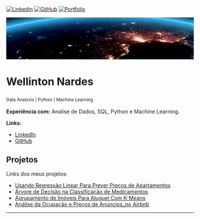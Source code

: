 [![Linkedin](https://img.shields.io/badge/_cont_-Linkedin-blue.svg)](https://www.linkedin.com/in/wellinton-nardes/)
[![GitHub](https://img.shields.io/badge/_cont_-GitHub-green.svg)](https://github.com/nardeswellinton)
[![Portfolio](https://img.shields.io/badge/_cont_-Portfolio-orange.svg)](https://github.com/nardeswellinton/_portfolio_wellinton/blob/main/README.md)


<p align="center">
  <img src="banner_0.jpg" >
</p>

# Wellinton Nardes
<sub>  Data Analysis | Python | Machine Learning  <sub>


**Experiência com:** Analise de Dados, SQL, Python e Machine Learning.



**Links:**
* [LinkedIn](https://www.linkedin.com/in/wellinton-nardes/)
* [GitHub](https://github.com/nardeswellinton)



## Projetos
Links dos meus projetos:

* [Usando Regressão Linear Para Prever Preços de Apartamentos](https://github.com/nardeswellinton/_data_notebooks/blob/main/Previsao_Precos_Aps/Previsao_Precos_Aps_Linear_Regression.ipynb)
* [Árvore de Decisão na Classificação de Medicamentos](https://github.com/nardeswellinton/_data_notebooks/blob/main/Classificacao_Medicamentos/Classificacao_Medicamentos_Decision_Tree.ipynb)
* [Agrupamento de Imóveis Para Aluguel Com K-Means](https://github.com/nardeswellinton/_data_notebooks/blob/main/Criando_Grupos_Alugueis/Criando_Grupos_Alugueis_KMeans.ipynb)
* [Análise da Ocupação e Preços de Anúncios_no Airbnb](https://github.com/nardeswellinton/_data_notebooks/blob/main/An%C3%A1lise_Ocupa%C3%A7%C3%A3o_An%C3%BAncios_Airbnb/An%C3%A1lise_Ocupa%C3%A7%C3%A3o_An%C3%BAncios_Airbnb.ipynb)
---




